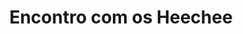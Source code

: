 ---
Numero: 378
title: Encontro com os Heechee
Autor: Frederik Pohl
Co-autor: 
Ano-de-Publicacao: 1989
Titulo-original: Heechee Rendezvous
Tradutor: Raul de Sousa Machado
Co-tradutor: 
Ano-de-edicao: 1984
alias: Frederik-Pohl
Autor2-alias: 
Tradutor1-alias: Raul-de-Sousa-Machado
Tradutor2-alias: 
Titulo-link: 378-Encontro-com-os-Heechee
Capa: 
pags: 
Capa-link: 
---